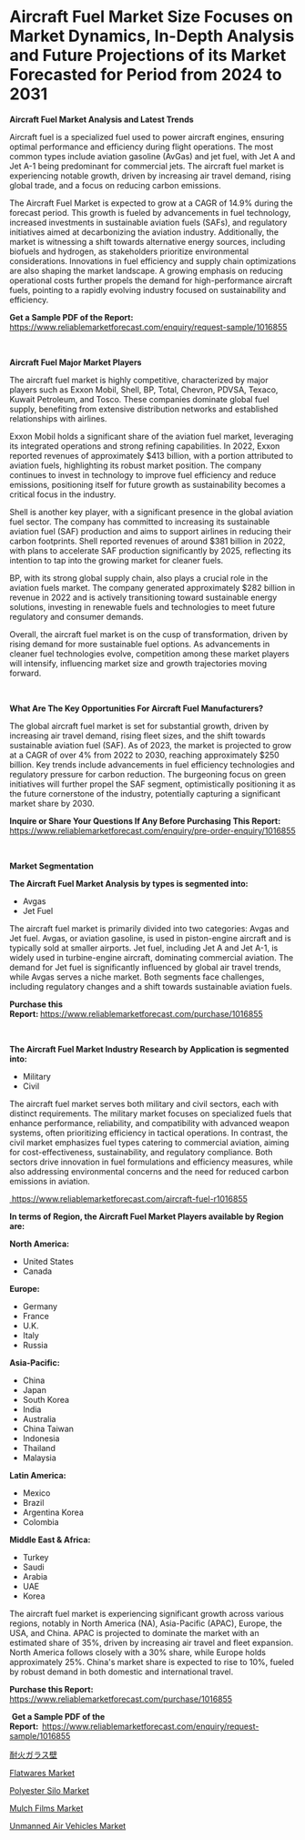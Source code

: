 <p><h1>Aircraft Fuel Market Size Focuses on Market Dynamics, In-Depth Analysis and Future Projections of its Market Forecasted for Period from 2024 to 2031</h1></p><p><strong>Aircraft Fuel Market Analysis and Latest Trends</strong></p>
<p><p>Aircraft fuel is a specialized fuel used to power aircraft engines, ensuring optimal performance and efficiency during flight operations. The most common types include aviation gasoline (AvGas) and jet fuel, with Jet A and Jet A-1 being predominant for commercial jets. The aircraft fuel market is experiencing notable growth, driven by increasing air travel demand, rising global trade, and a focus on reducing carbon emissions. </p><p>The Aircraft Fuel Market is expected to grow at a CAGR of 14.9% during the forecast period. This growth is fueled by advancements in fuel technology, increased investments in sustainable aviation fuels (SAFs), and regulatory initiatives aimed at decarbonizing the aviation industry. Additionally, the market is witnessing a shift towards alternative energy sources, including biofuels and hydrogen, as stakeholders prioritize environmental considerations. Innovations in fuel efficiency and supply chain optimizations are also shaping the market landscape. A growing emphasis on reducing operational costs further propels the demand for high-performance aircraft fuels, pointing to a rapidly evolving industry focused on sustainability and efficiency.</p></p>
<p><strong>Get a Sample PDF of the Report:&nbsp;</strong> <a href="https://www.reliablemarketforecast.com/enquiry/request-sample/1016855">https://www.reliablemarketforecast.com/enquiry/request-sample/1016855</a></p>
<p>&nbsp;</p>
<p><strong>Aircraft Fuel Major Market Players</strong></p>
<p><p>The aircraft fuel market is highly competitive, characterized by major players such as Exxon Mobil, Shell, BP, Total, Chevron, PDVSA, Texaco, Kuwait Petroleum, and Tosco. These companies dominate global fuel supply, benefiting from extensive distribution networks and established relationships with airlines.</p><p>Exxon Mobil holds a significant share of the aviation fuel market, leveraging its integrated operations and strong refining capabilities. In 2022, Exxon reported revenues of approximately $413 billion, with a portion attributed to aviation fuels, highlighting its robust market position. The company continues to invest in technology to improve fuel efficiency and reduce emissions, positioning itself for future growth as sustainability becomes a critical focus in the industry.</p><p>Shell is another key player, with a significant presence in the global aviation fuel sector. The company has committed to increasing its sustainable aviation fuel (SAF) production and aims to support airlines in reducing their carbon footprints. Shell reported revenues of around $381 billion in 2022, with plans to accelerate SAF production significantly by 2025, reflecting its intention to tap into the growing market for cleaner fuels.</p><p>BP, with its strong global supply chain, also plays a crucial role in the aviation fuels market. The company generated approximately $282 billion in revenue in 2022 and is actively transitioning toward sustainable energy solutions, investing in renewable fuels and technologies to meet future regulatory and consumer demands.</p><p>Overall, the aircraft fuel market is on the cusp of transformation, driven by rising demand for more sustainable fuel options. As advancements in cleaner fuel technologies evolve, competition among these market players will intensify, influencing market size and growth trajectories moving forward.</p></p>
<p>&nbsp;</p>
<p><strong>What Are The Key Opportunities For Aircraft Fuel Manufacturers?</strong></p>
<p><p>The global aircraft fuel market is set for substantial growth, driven by increasing air travel demand, rising fleet sizes, and the shift towards sustainable aviation fuel (SAF). As of 2023, the market is projected to grow at a CAGR of over 4% from 2022 to 2030, reaching approximately $250 billion. Key trends include advancements in fuel efficiency technologies and regulatory pressure for carbon reduction. The burgeoning focus on green initiatives will further propel the SAF segment, optimistically positioning it as the future cornerstone of the industry, potentially capturing a significant market share by 2030.</p></p>
<p><strong>Inquire or Share Your Questions If Any Before Purchasing This Report:</strong> <a href="https://www.reliablemarketforecast.com/enquiry/pre-order-enquiry/1016855">https://www.reliablemarketforecast.com/enquiry/pre-order-enquiry/1016855</a></p>
<p>&nbsp;</p>
<p><strong>Market Segmentation</strong></p>
<p><strong>The Aircraft Fuel Market Analysis by types is segmented into:</strong></p>
<p><ul><li>Avgas</li><li>Jet Fuel</li></ul></p>
<p><p>The aircraft fuel market is primarily divided into two categories: Avgas and Jet fuel. Avgas, or aviation gasoline, is used in piston-engine aircraft and is typically sold at smaller airports. Jet fuel, including Jet A and Jet A-1, is widely used in turbine-engine aircraft, dominating commercial aviation. The demand for Jet fuel is significantly influenced by global air travel trends, while Avgas serves a niche market. Both segments face challenges, including regulatory changes and a shift towards sustainable aviation fuels.</p></p>
<p><strong>Purchase this Report:&nbsp;</strong><a href="https://www.reliablemarketforecast.com/purchase/1016855">https://www.reliablemarketforecast.com/purchase/1016855</a></p>
<p>&nbsp;</p>
<p><strong>The Aircraft Fuel Market Industry Research by Application is segmented into:</strong></p>
<p><ul><li>Military</li><li>Civil</li></ul></p>
<p><p>The aircraft fuel market serves both military and civil sectors, each with distinct requirements. The military market focuses on specialized fuels that enhance performance, reliability, and compatibility with advanced weapon systems, often prioritizing efficiency in tactical operations. In contrast, the civil market emphasizes fuel types catering to commercial aviation, aiming for cost-effectiveness, sustainability, and regulatory compliance. Both sectors drive innovation in fuel formulations and efficiency measures, while also addressing environmental concerns and the need for reduced carbon emissions in aviation.</p></p>
<p><a href="https://www.reliablemarketforecast.com/aircraft-fuel-r1016855">&nbsp;https://www.reliablemarketforecast.com/aircraft-fuel-r1016855</a></p>
<p><strong>In terms of Region, the Aircraft Fuel Market Players available by Region are:</strong></p>
<p>
    <p> <strong> North America: </strong>
        <ul>
            <li>United States</li>
            <li>Canada</li>
        </ul>
        </p> 
    <p> <strong> Europe: </strong>
        <ul>
            <li>Germany</li>
            <li>France</li>
            <li>U.K.</li>
            <li>Italy</li>
            <li>Russia</li>
        </ul>
        </p> 
    <p> <strong> Asia-Pacific: </strong>
        <ul>
            <li>China</li>
            <li>Japan</li>
            <li>South Korea</li>
            <li>India</li>
            <li>Australia</li>
            <li>China Taiwan</li>
            <li>Indonesia</li>
            <li>Thailand</li>
            <li>Malaysia</li>
        </ul>
        </p> 
    <p> <strong> Latin America: </strong>
        <ul>
            <li>Mexico</li>
            <li>Brazil</li>
            <li>Argentina Korea</li>
            <li>Colombia</li>
        </ul>
        </p> 
    <p> <strong> Middle East & Africa: </strong>
        <ul>
            <li>Turkey</li>
            <li>Saudi</li>
            <li>Arabia</li>
            <li>UAE</li>
            <li>Korea</li>
        </ul>
    </p>
    </p>
<p><p>The aircraft fuel market is experiencing significant growth across various regions, notably in North America (NA), Asia-Pacific (APAC), Europe, the USA, and China. APAC is projected to dominate the market with an estimated share of 35%, driven by increasing air travel and fleet expansion. North America follows closely with a 30% share, while Europe holds approximately 25%. China's market share is expected to rise to 10%, fueled by robust demand in both domestic and international travel.</p></p>
<p><strong>Purchase this Report: </strong><a href="https://www.reliablemarketforecast.com/purchase/1016855">https://www.reliablemarketforecast.com/purchase/1016855</a></p>
<p>&nbsp;<strong>Get a Sample PDF of the Report:&nbsp;&nbsp;</strong><a href="https://www.reliablemarketforecast.com/enquiry/request-sample/1016855">https://www.reliablemarketforecast.com/enquiry/request-sample/1016855</a></p>
<p><strong></strong></p>
<p><p><a href="https://medium.com/@candacekuhn1920/fire-resistant-glass-walls-market-%E3%81%AF-%E3%82%B3%E3%82%B9%E3%83%88%E7%AE%A1%E7%90%86%E3%81%A8%E5%8A%B9%E7%8E%87%E5%90%91%E4%B8%8A%E3%82%92%E5%84%AA%E5%85%88%E3%81%97%E3%81%BE%E3%81%99-%E3%81%95%E3%82%89%E3%81%AB-%E5%A0%B1%E5%91%8A%E6%9B%B8%E3%81%AF%E5%B8%82%E5%A0%B4%E3%81%AE%E9%9C%80%E8%A6%81%E9%9D%A2%E3%81%A8%E4%BE%9B%E7%B5%A6%E9%9D%A2%E3%81%AE%E4%B8%A1%E6%96%B9%E3%82%92%E3%82%AB%E3%83%90%E3%83%BC%E3%81%97%E3%81%A6%E3%81%84%E3%81%BE%E3%81%99-9ca4fda35098">耐火ガラス壁</a></p><p><a href="https://www.linkedin.com/pulse/global-flatwares-market-analysis-key-trends-future-projections-ufjre?trackingId=v3MifCGSS4Kz%2BZfZX1kXPw%3D%3D">Flatwares Market</a></p><p><a href="https://medium.com/@carolineparks3691/polyester-silo-market-size-share-trends-analysis-report-by-product-below-1-ton-1-100-tons-above-dab0b2652421">Polyester Silo Market</a></p><p><a href="https://github.com/dringals/Market-Research-Report-List-6/blob/main/mulch-films-market.md">Mulch Films Market</a></p><p><a href="https://medium.com/@carolineparks3691/the-unmanned-air-vehicles-industry-analysis-report-offers-a-comprehensive-and-current-examination-b382109997b5">Unmanned Air Vehicles Market</a></p></p>